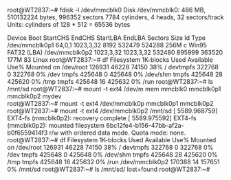 root@WT2837:~# fdisk -l /dev/mmcblk0
Disk /dev/mmcblk0: 486 MB, 510132224 bytes, 996352 sectors
7784 cylinders, 4 heads, 32 sectors/track
Units: cylinders of 128 * 512 = 65536 bytes

Device       Boot StartCHS    EndCHS        StartLBA     EndLBA    Sectors  Size Id Type
/dev/mmcblk0p1    64,0,1      1023,3,32         8192     532479     524288  256M  c Win95 FAT32 (LBA)
/dev/mmcblk0p2    1023,3,32   1023,3,32       532480     895999     363520  177M 83 Linux
root@WT2837:~# df
Filesystem           1K-blocks      Used Available Use% Mounted on
/dev/root               126931     46228     74150  38% /
devtmpfs                322768         0    322768   0% /dev
tmpfs                   425648         0    425648   0% /dev/shm
tmpfs                   425648        28    425620   0% /tmp
tmpfs                   425648        16    425632   0% /run
root@WT2837:~# ls /mnt/sd
root@WT2837:~# mount -t ext4 /dev/m 
mem        mmcblk0    mmcblk0p1  mmcblk0p2  mydev      
root@WT2837:~# mount -t ext4 /dev/mmcblk0p
mmcblk0p1  mmcblk0p2  
root@WT2837:~# mount -t ext4 /dev/mmcblk0p2 /mnt/sd
[ 5589.968759] EXT4-fs (mmcblk0p2): recovery complete
[ 5589.975592] EXT4-fs (mmcblk0p2): mounted filesystem 6bc12fe4-b156-47bb-af2a-b0f6559414f3 r/w with ordered data mode. Quota mode: none.
root@WT2837:~# df
Filesystem           1K-blocks      Used Available Use% Mounted on
/dev/root               126931     46228     74150  38% /
devtmpfs                322768         0    322768   0% /dev
tmpfs                   425648         0    425648   0% /dev/shm
tmpfs                   425648        28    425620   0% /tmp
tmpfs                   425648        16    425632   0% /run
/dev/mmcblk0p2          170388        14    157651   0% /mnt/sd
root@WT2837:~# ls /mnt/sd/
lost+found
root@WT2837:~# 
